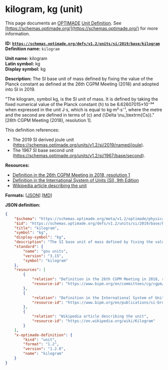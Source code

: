 # kilogram, kg (unit)

This page documents an [OPTIMADE](https://www.optimade.org/) [Unit Definition](https://schemas.optimade.org/#definitions). See [https://schemas.optimade.org/](https://schemas.optimade.org/) for more information.

**ID: [`https://schemas.optimade.org/defs/v1.2/units/si/2019/base/kilogram`](https://schemas.optimade.org/defs/v1.2/units/si/2019/base/kilogram)**  
**Definition name:** `kilogram`

**Unit name:** kilogram  
**Latin symbol:** kg  
**Display symbol:** kg  
  
**Description:** The SI base unit of mass defined by fixing the value of the Planck constant as defined at the 26th CGPM Meeting (2018) and adopted into SI in 2019.

"The kilogram, symbol kg, is the SI unit of mass. It is defined by taking the fixed numerical value of the Planck constant \(h\) to be 6.62607015×10⁻³⁴ when expressed in the unit J⋅s, which is equal to kg⋅m²⋅s⁻¹, where the metre and the second are defined in terms of \(c\) and \(\Delta \nu_\textrm{Cs}\)." [26th CGPM Meeting (2018), resolution 1].

This definition references:

- The 2019 SI derived joule unit (https://schemas.optimade.org/units/v1.2/si/2019/named/joule).
- The 1967 SI base second unit (https://schemas.optimade.org/units/v1.2/si/1967/base/second).

**Resources:**

- [Definition in the 26th CGPM Meeting in 2018, resolution 1](https://www.bipm.org/en/committees/cg/cgpm/26-2018/resolution-1)
- [Definition in the International System of Units (SI), 9th Edition](https://www.bipm.org/en/publications/si-brochure)
- [Wikipedia article describing the unit](https://en.wikipedia.org/wiki/Kilogram)


**Formats:** [[JSON](kilogram.json)] [[MD](kilogram.md)]

**JSON definition:**

``` json
{
    "$schema": "https://schemas.optimade.org/meta/v1.2/optimade/physical_unit_definition.md",
    "$id": "https://schemas.optimade.org/defs/v1.2/units/si/2019/base/kilogram",
    "title": "kilogram",
    "symbol": "kg",
    "display-symbol": "kg",
    "description": "The SI base unit of mass defined by fixing the value of the Planck constant as defined at the 26th CGPM Meeting (2018) and adopted into SI in 2019.\n\n\"The kilogram, symbol kg, is the SI unit of mass. It is defined by taking the fixed numerical value of the Planck constant \\(h\\) to be 6.62607015\u00d710\u207b\u00b3\u2074 when expressed in the unit J\u22c5s, which is equal to kg\u22c5m\u00b2\u22c5s\u207b\u00b9, where the metre and the second are defined in terms of \\(c\\) and \\(\\Delta \\nu_\\textrm{Cs}\\).\" [26th CGPM Meeting (2018), resolution 1].\n\nThis definition references:\n\n- The 2019 SI derived joule unit (https://schemas.optimade.org/units/v1.2/si/2019/named/joule).\n- The 1967 SI base second unit (https://schemas.optimade.org/units/v1.2/si/1967/base/second).",
    "standard": {
        "name": "gnu units",
        "version": "3.15",
        "symbol": "kilogram"
    },
    "resources": [
        {
            "relation": "Definition in the 26th CGPM Meeting in 2018, resolution 1",
            "resource-id": "https://www.bipm.org/en/committees/cg/cgpm/26-2018/resolution-1"
        },
        {
            "relation": "Definition in the International System of Units (SI), 9th Edition",
            "resource-id": "https://www.bipm.org/en/publications/si-brochure"
        },
        {
            "relation": "Wikipedia article describing the unit",
            "resource-id": "https://en.wikipedia.org/wiki/Kilogram"
        }
    ],
    "x-optimade-definition": {
        "kind": "unit",
        "format": "1.2",
        "version": "1.2.0",
        "name": "kilogram"
    }
}
```